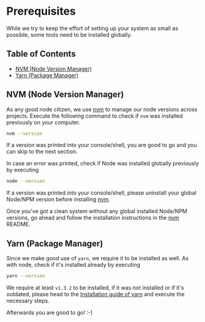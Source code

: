 # Prerequisites

While we try to keep the effort of setting up your system as small as possible, some tools need to be installed globally.

## Table of Contents

- [NVM (Node Version Manager)](#nvm)
- [Yarn (Package Manager)](#yarn)


<a id="nvm"></a>
## NVM (Node Version Manager)

As any good node citizen, we use [nvm](https://github.com/creationix/nvm) to manage our node versions across projects. Execute the following command to check if `nvm` was installed previously on your computer.

```sh
nvm --version
```
If a version was printed into your console/shell, you are good to go and you can skip to the next section.

In case an error was printed, check if Node was installed globally previously by executing
```sh
node --version
```
If a version was printed into your console/shell, please uninstall your global Node/NPM version before installing [nvm](https://github.com/creationix/nvm).

Once you've got a clean system without any global installed Node/NPM versions, go ahead and follow the installation instructions in the [nvm](https://github.com/creationix/nvm) README.


<a id="yarn"></a>
## Yarn (Package Manager)

Since we make good use of `yarn`, we require it to be installed as well. As with node, check if it's installed already by executing

```sh
yarn --version
```

We require at least `v1.3.2` to be installed, if it was not installed or if it's outdated, please head to the [Installation guide of yarn](https://yarnpkg.com/en/docs/install) and execute the necessary steps.

Afterwards you are good to go! :-)
